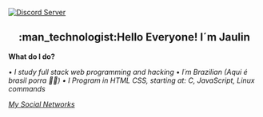 [![Discord Server](https://img.shields.io/badge/Discord?logo=Discord&style=for-the-badge)](https://discord.gg/5EEKBHp)

<h2 align="center">:man_technologist:Hello Everyone! I´m Jaulin </h2>
<b>What do I do?</b>


• <i>I study full stack web programming and hacking</i>
• <i>I´m Brazilian (Aqui é brasil porra 💚💛)
• <i> I Program in HTML CSS, starting at: C, JavaScript, Linux commands
&nbsp; &nbsp;
 
 <a align="center" href="https://linktr.ee/jaulin">My Social Networks
                              
